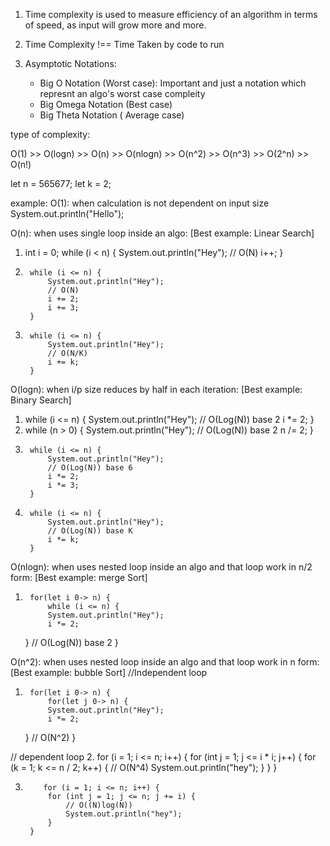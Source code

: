 1. Time complexity is used to measure efficiency of an algorithm in terms of speed, as input will grow more and more.
2. Time Complexity !== Time Taken by code to run

3. Asymptotic Notations:
    - Big O Notation (Worst case): Important and just a notation which represnt an algo's worst case compleity
    - Big Omega Notation (Best case)
    - Big Theta Notation ( Average case)

type of complexity:

O(1) >> O(logn) >> O(n) >> O(nlogn) >> O(n^2) >> O(n^3) >> O(2^n) >> O(n!)

 let n = 565677;
 let k = 2;
		
example: 
O(1): when calculation is not dependent on input size
  System.out.println("Hello");

O(n): when uses single loop inside an algo: [Best example: Linear Search]
1.    int i = 0;
		while (i < n) {
			System.out.println("Hey");
			// O(N)
			i++;
		}

2.      while (i <= n) {
			System.out.println("Hey");
			// O(N)
			i += 2;
			i += 3;
		}

3.      while (i <= n) {
			System.out.println("Hey");
			// O(N/K)
			i += k;
		}

O(logn): when i/p size reduces by half in each iteration: [Best example: Binary Search]
1.    while (i <= n) {
			System.out.println("Hey");
			// O(Log(N)) base 2
			i *= 2;
	}
2.    while (n > 0) {
			System.out.println("Hey");
			// O(Log(N)) base 2
			n /= 2;
		}
3.      while (i <= n) {
			System.out.println("Hey");
			// O(Log(N)) base 6
			i *= 2;
			i *= 3;
		}
4.      while (i <= n) {
			System.out.println("Hey");
			// O(Log(N)) base K
			i *= k;
		}

O(nlogn): when uses nested loop inside an algo and that loop work in n/2 form: [Best example: merge Sort]
1.      for(let i 0-> n) {
            while (i <= n) {
			System.out.println("Hey");
			i *= 2;
	}
			// O(Log(N)) base 2
}

O(n^2): when uses nested loop inside an algo and that loop work in n form: [Best example: bubble Sort]
//Independent loop
1.      for(let i 0-> n) {
            for(let j 0-> n) {
			System.out.println("Hey");
			i *= 2;
	}
			// O(N^2)
}

// dependent loop
2.        for (i = 1; i <= n; i++) {
			for (int j = 1; j <= i * i; j++) {
				for (k = 1; k <= n / 2; k++) {
					// O(N^4)
					System.out.println("hey");
				}
			}
		}

3.         for (i = 1; i <= n; i++) {
			for (int j = 1; j <= n; j += i) {
				// O((N)log(N))
				System.out.println("hey");
			}
		}



